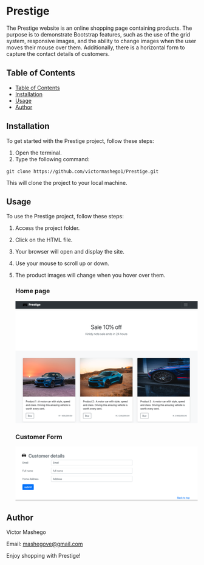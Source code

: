 
# Prestige

The Prestige website is an online shopping page containing products. The purpose is to demonstrate Bootstrap features, such as the use of the grid system, responsive images, and the ability to change images when the user moves their mouse over them. Additionally, there is a horizontal form to capture the contact details of customers.

## Table of Contents <a name="Table-of-Contents"></a>

- [Table of Contents](#Table-of-Contents)
- [Installation](#Installation)
- [Usage](#Usage)
- [Author](#Author)

## Installation <a name="Installation"></a>

To get started with the Prestige project, follow these steps:

1. Open the terminal.
1. Type the following command:

`git clone https://github.com/victormashego1/Prestige.git`

This will clone the project to your local machine.

## Usage <a name="Usage"></a>

To use the Prestige project, follow these steps:

1. Access the project folder.
1. Click on the HTML file.
1. Your browser will open and display the site.
1. Use your mouse to scroll up or down.
1. The product images will change when you hover over them.

   ### Home page

   ![alt text](images/gitImage1.png)

   ### Customer Form

   ![alt text](gitImage2.png)
   

## Author <a name="Author"></a>

Victor Mashego

Email: mashegove@gmail.com

Enjoy shopping with Prestige!

